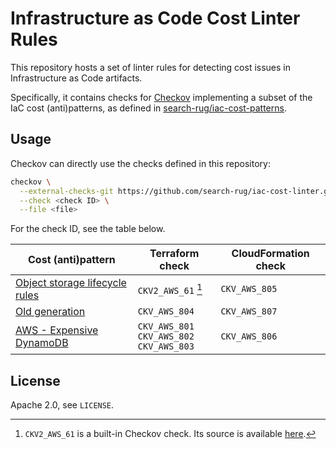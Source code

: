 # Infrastructure as Code Cost Linter Rules

This repository hosts a set of linter rules for detecting cost issues in Infrastructure as Code artifacts.

Specifically, it contains checks for [Checkov](https://checkov.io) implementing a subset of the IaC cost (anti)patterns, as defined in [search-rug/iac-cost-patterns](https://github.com/search-rug/iac-cost-patterns).

## Usage

Checkov can directly use the checks defined in this repository:
```sh
checkov \
  --external-checks-git https://github.com/search-rug/iac-cost-linter.git//<terraform or cloudformation>/ \
  --check <check ID> \
  --file <file>
```

For the check ID, see the table below.

| Cost (anti)pattern | Terraform check | CloudFormation check |
|---|---|---|
| [Object storage lifecycle rules](https://search-rug.github.io/iac-cost-patterns/object-storage-lifecycle-rules/) | `CKV2_AWS_61` [^1] | `CKV_AWS_805` |
| [Old generation](https://search-rug.github.io/iac-cost-patterns/old-generation/) | `CKV_AWS_804` | `CKV_AWS_807` |
| [AWS - Expensive DynamoDB](https://search-rug.github.io/iac-cost-patterns/aws-expensive-dynamodb/) | `CKV_AWS_801` <br> `CKV_AWS_802` <br> `CKV_AWS_803` | `CKV_AWS_806` |

[^1]: `CKV2_AWS_61` is a built-in Checkov check. Its source is available [here](https://github.com/bridgecrewio/checkov/blob/main/checkov/terraform/checks/graph_checks/aws/S3BucketLifecycle.yaml).

## License

Apache 2.0, see `LICENSE`.
